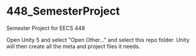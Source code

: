 # 448_SemesterProject
Semester Project for EECS 448 

Open Unity 5 and select "Open Other..." and select this repo folder. Unity will then create all the meta and project files it needs.

